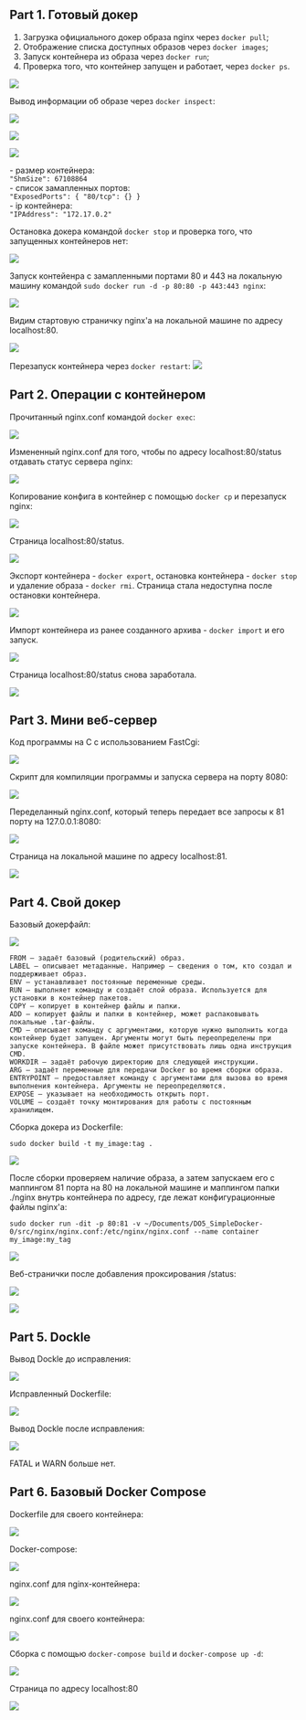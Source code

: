 ## Part 1. Готовый докер

1. Загрузка официального докер образа nginx через `docker pull`;
2. Отображение списка доступных образов через `docker images`;
3. Запуск контейнера из образа через `docker run`;
4. Проверка того, что контейнер запущен и работает, через `docker ps`.

![](pics/1.1.png)

Вывод информации об образе через `docker inspect`:

![](pics/1.2.png)

![](pics/1.3.png)

![](pics/1.4.png)


\- размер контейнера:  
`"ShmSize": 67108864`  
\- список замапленных портов:  
`"ExposedPorts": {
                "80/tcp": {}
            }`  
\- ip контейнера:  
`"IPAddress": "172.17.0.2"`

Остановка докера командой `docker stop` и проверка того, что запущенных контейнеров нет:

![](pics/1.5.png)

Запуск контейенра с замапленными портами 80 и 443 на локальную машину командой `sudo docker run -d -p 80:80 -p 443:443 nginx`:

![](pics/1.6.png)

Видим стартовую страничку nginx'а на локальной машине по адресу localhost:80.

![](pics/1.7.png)

Перезапуск контейнера через `docker restart`:
![](pics/1.8.png)

## Part 2. Операции с контейнером

Прочитанный nginx.conf командой `docker exec`:

![](pics/2.1.png)

Измененный nginx.conf для того, чтобы по адресу localhost:80/status отдавать статус сервера nginx:

![](pics/2.2.png)

Копирование конфига в контейнер с помощью `docker cp` и перезапуск nginx:

![](pics/2.3.png)

Страница localhost:80/status.

![](pics/2.4.png)

Экспорт контейнера - `docker export`, остановка контейнера - `docker stop` и удаление образа - `docker rmi`. Страница стала недоступна после остановки контейнера.

![](pics/2.5.png)

Импорт контейнера из ранее созданного архива - `docker import` и его запуск.

![](pics/2.6.png)

Страница localhost:80/status снова заработала.

![](pics/2.7.png)

## Part 3. Мини веб-сервер

Код программы на C с использованием FastCgi:

![](pics/3.1.png)

Скрипт для компиляции программы и запуска сервера на порту 8080:

![](pics/3.2.png)

Переделанный nginx.conf, который теперь передает все запросы к 81 порту на 127.0.0.1:8080:

![](pics/3.3.png)

Страница на локальной машине по адресу localhost:81.

![](pics/3.4.png)

## Part 4. Свой докер

Базовый докерфайл:

![](pics/4.1.png)

    FROM — задаёт базовый (родительский) образ.
    LABEL — описывает метаданные. Например — сведения о том, кто создал и поддерживает образ.
    ENV — устанавливает постоянные переменные среды.
    RUN — выполняет команду и создаёт слой образа. Используется для установки в контейнер пакетов.
    COPY — копирует в контейнер файлы и папки.
    ADD — копирует файлы и папки в контейнер, может распаковывать локальные .tar-файлы.
    CMD — описывает команду с аргументами, которую нужно выполнить когда контейнер будет запущен. Аргументы могут быть переопределены при запуске контейнера. В файле может присутствовать лишь одна инструкция CMD.
    WORKDIR — задаёт рабочую директорию для следующей инструкции.
    ARG — задаёт переменные для передачи Docker во время сборки образа.
    ENTRYPOINT — предоставляет команду с аргументами для вызова во время выполнения контейнера. Аргументы не переопределяются.
    EXPOSE — указывает на необходимость открыть порт.
    VOLUME — создаёт точку монтирования для работы с постоянным хранилищем.

Сборка докера из Dockerfile:

`sudo docker build -t my_image:tag .`

![](pics/4.2.png)

После сборки проверяем наличие образа, а затем запускаем его с маппингом 81 порта на 80 на локальной машине и маппингом папки ./nginx внутрь контейнера по адресу, где лежат конфигурационные файлы nginx'а:

`sudo docker run -dit -p 80:81 -v ~/Documents/DO5_SimpleDocker-0/src/nginx/nginx.conf:/etc/nginx/nginx.conf --name container my_image:my_tag`

![](pics/4.3.png)

Веб-странички после добавления проксирования /status:

![](pics/4.4.png)

![](pics/4.5.png)

## Part 5. Dockle

Вывод Dockle до исправления:

![](pics/5.1.png)

Исправленный Dockerfile:

![](pics/5.2.png)

Вывод Dockle после исправления:

![](pics/5.3.png)

FATAL и WARN больше нет.

## Part 6. Базовый Docker Compose

Dockerfile для своего контейнера:

![](pics/6.1.png)

Docker-compose:

![](pics/6.2.png)

nginx.conf для nginx-контейнера:

![](pics/6.3.png)

nginx.conf для своего контейнера:

![](pics/6.4.png)

Сборка с помощью `docker-compose build` и `docker-compose up -d`:

![](pics/6.5.png)

Страница по адресу localhost:80

![](pics/6.6.png)
